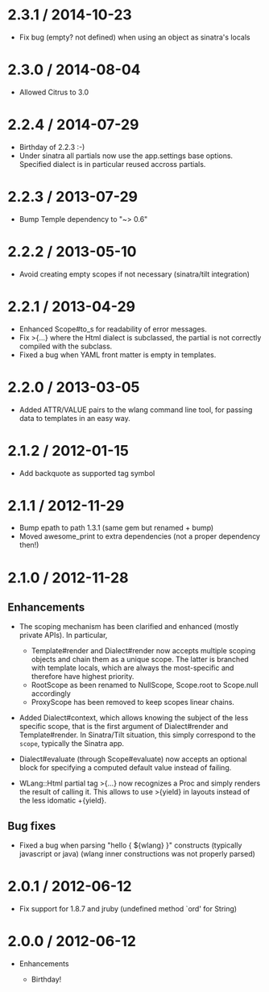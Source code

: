 # 2.3.1 / 2014-10-23

* Fix bug (empty? not defined) when using an object as sinatra's locals

# 2.3.0 / 2014-08-04

* Allowed Citrus to 3.0

# 2.2.4 / 2014-07-29

* Birthday of 2.2.3 :-)
* Under sinatra all partials now use the app.settings base options. Specified
  dialect is in particular reused accross partials.

# 2.2.3 / 2013-07-29

* Bump Temple dependency to "~> 0.6"

# 2.2.2 / 2013-05-10

* Avoid creating empty scopes if not necessary (sinatra/tilt integration)

# 2.2.1 / 2013-04-29

* Enhanced Scope#to_s for readability of error messages.
* Fix >{...} where the Html dialect is subclassed, the partial is not
  correctly compiled with the subclass.
* Fixed a bug when YAML front matter is empty in templates.

# 2.2.0 / 2013-03-05

* Added ATTR/VALUE pairs to the wlang command line tool, for passing data to templates
  in an easy way.

# 2.1.2 / 2012-01-15

* Add backquote as supported tag symbol

# 2.1.1 / 2012-11-29

* Bump epath to path 1.3.1 (same gem but renamed + bump)
* Moved awesome_print to extra dependencies (not a proper dependency then!)

# 2.1.0 / 2012-11-28

## Enhancements

* The scoping mechanism has been clarified and enhanced (mostly private APIs).
  In particular,
  * Template#render and Dialect#render now accepts multiple scoping objects and chain them
    as a unique scope. The latter is branched with template locals, which are always the
    most-specific and therefore have highest priority.
  * RootScope as been renamed to NullScope, Scope.root to Scope.null accordingly
  * ProxyScope has been removed to keep scopes linear chains.

* Added Dialect#context, which allows knowing the subject of the less specific scope, that
  is the first argument of Dialect#render and Template#render. In Sinatra/Tilt situation,
  this simply correspond to the `scope`, typically the Sinatra app.

* Dialect#evaluate (through Scope#evaluate) now accepts an optional block for specifying
  a computed default value instead of failing.

* WLang::Html partial tag >{...} now recognizes a Proc and simply renders the result of
  calling it. This allows to use >{yield} in layouts instead of the less idomatic +{yield}.

## Bug fixes

* Fixed a bug when parsing "hello {  ${wlang} }" constructs (typically javascript or java)
  (wlang inner constructions was not properly parsed)

# 2.0.1 / 2012-06-12

* Fix support for 1.8.7 and jruby (undefined method `ord' for String)

# 2.0.0 / 2012-06-12

* Enhancements

  * Birthday!
